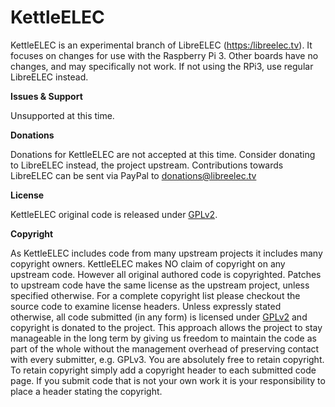 # KettleELEC

KettleELEC is an experimental branch of LibreELEC ([https:/libreelec.tv](https://libreelec.tv)). It focuses on changes for use with the Raspberry Pi 3. Other boards have no changes, and may specifically not work. If not using the RPi3, use regular LibreELEC instead.

**Issues & Support**

Unsupported at this time.

**Donations**

Donations for KettleELEC are not accepted at this time. Consider donating to LibreELEC instead, the project upstream. Contributions towards LibreELEC can be sent via PayPal to donations@libreelec.tv

**License**

KettleELEC original code is released under [GPLv2](https://www.gnu.org/licenses/gpl-2.0.html).

**Copyright**

As KettleELEC includes code from many upstream projects it includes many copyright owners. KettleELEC makes NO claim of copyright on any upstream code. However all original authored code is copyrighted. Patches to upstream code have the same license as the upstream project, unless specified otherwise. For a complete copyright list please checkout the source code to examine license headers. Unless expressly stated otherwise, all code submitted (in any form) is licensed under [GPLv2](https://www.gnu.org/licenses/gpl-2.0.html) and copyright is donated to the project. This approach allows the project to stay manageable in the long term by giving us freedom to maintain the code as part of the whole without the management overhead of preserving contact with every submitter, e.g. GPLv3. You are absolutely free to retain copyright. To retain copyright simply add a copyright header to each submitted code page. If you submit code that is not your own work it is your responsibility to place a header stating the copyright.

